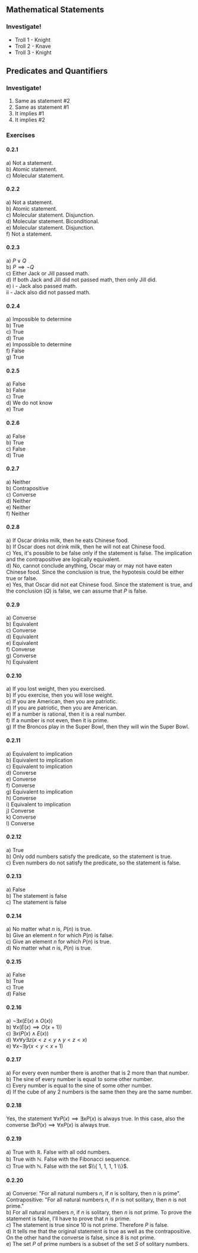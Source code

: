 ## Mathematical Statements
### Investigate!
- Troll 1 - Knight
- Troll 2 - Knave
- Troll 3 - Knight

## Predicates and Quantifiers
### Investigate!
1. Same as statement #2
2. Same as statement #1
3. It implies #1
4. It implies #2

### Exercises

#### 0.2.1
a) Not a statement.  
b) Atomic statement.  
c) Molecular statement.  


#### 0.2.2
a) Not a statement.  
b) Atomic statement.  
c) Molecular statement. Disjunction.  
d) Molecular statement. Biconditional.  
e) Molecular statement. Disjunction.  
f) Not a statement.  


#### 0.2.3
a) $P \lor Q$  
b) $P \implies \neg Q$  
c) Either Jack or Jill passed math.  
d) If both Jack and Jill did not passed math, then only Jill did.  
e) i - Jack also passed math.  
   ii - Jack also did not passed math.  


#### 0.2.4
a) Impossible to determine  
b) True  
c) True  
d) True  
e) Impossible to determine  
f) False  
g) True  


#### 0.2.5
a) False  
b) False  
c) True  
d) We do not know  
e) True  


#### 0.2.6
a) False  
b) True  
c) False  
d) True  


#### 0.2.7
a) Neither  
b) Contrapositive  
c) Converse  
d) Neither  
e) Neither  
f) Neither  


#### 0.2.8
a) If Oscar drinks milk, then he eats Chinese food.  
b) If Oscar does not drink milk, then he will not eat Chinese food.  
c) Yes, it's possible to be false only if the statement is false. The implication and the contrapositive are logically equivalent.  
d) No, cannot conclude anything, Oscar may or may not have eaten Chinese food. Since the conclusion is true, the hypotesis could be either true or false.  
e) Yes, that Oscar did not eat Chinese food. Since the statement is true, and the conclusion ($Q$) is false, we can assume that $P$ is false.  


#### 0.2.9
a) Converse  
b) Equivalent  
c) Converse  
d) Equivalent  
e) Equivalent  
f) Converse  
g) Converse  
h) Equivalent  


#### 0.2.10
a) If you lost weight, then you exercised.  
b) If you exercise, then you will lose weight.  
c) If you are American, then you are patriotic.  
d) If you are patriotic, then you are American.  
e) If a number is rational, then it is a real number.  
f) If a number is not even, then it is prime.  
g) If the Broncos play in the Super Bowl, then they will win the Super Bowl.  


#### 0.2.11
a) Equivalent to implication  
b) Equivalent to implication  
c) Equivalent to implication  
d) Converse  
e) Converse  
f) Converse  
g) Equivalent to implication  
h) Converse  
i) Equivalent to implication  
j) Converse  
k) Converse  
l) Converse  


#### 0.2.12
a) True  
b) Only odd numbers satisfy the predicate, so the statement is true.  
c) Even numbers do not satisfy the predicate, so the statement is false.  


#### 0.2.13
a) False  
b) The statement is false  
c) The statement is false  


#### 0.2.14
a) No matter what $n$ is, $P(n)$ is true.  
b) Give an element $n$ for which $P(n)$ is false.  
c) Give an element $n$ for which $P(n)$ is true.  
d) No matter what $n$ is, $P(n)$ is true.  


#### 0.2.15
a) False  
b) True  
c) True  
d) False  


#### 0.2.16
a) $\neg \exists x (E(x) \land O(x))$  
b) $\forall x (E(x) \implies O(x + 1))$  
c) $\exists x (P(x) \land E(x))$  
d) $\forall x \forall y \exists z (x < z < y \land y < z < x)$  
e) $\forall x \neg \exists y (x < y < x + 1)$  


#### 0.2.17
a) For every even number there is another that is 2 more than that number.  
b) The sine of every number is equal to some other number.  
c) Every number is equal to the sine of some other number.  
d) If the cube of any 2 numbers is the same then they are the same number.  


#### 0.2.18
Yes, the statement $\forall x P(x) \implies \exists x P(x)$ is always true. In this case, also the converse $\exists x P(x) \implies \forall x P(x)$ is always true.  


#### 0.2.19
a) True with $\mathbb{R}$. False with all odd numbers.  
b) True with $\mathbb{N}$. False with the Fibonacci sequence.  
c) True with $\mathbb{N}$. False with the set $\\{ 1, 1, 1, 1 \\}$.  


#### 0.2.20
a) Converse: "For all natural numbers $n$, if $n$ is solitary, then $n$ is prime". Contrapositive: "For all natural numbers $n$, if $n$ is not solitary, then $n$ is not prime."  
b) For all natural numbers $n$, if $n$ is solitary, then $n$ is not prime. To prove the statement is false, I'll have to prove that $n$ is prime.  
c) The statement is true since 10 is not prime. Therefore $P$ is false.  
d) It tells me that the original statement is true as well as the contrapositive. On the other hand the converse is false, since 8 is not prime.  
e) The set $P$ of prime numbers is a subset of the set $S$ of solitary numbers.  

